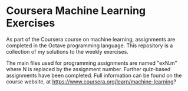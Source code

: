 # Coursera Machine Learning Exercises
As part of the Coursera course on machine learning, assignments are completed in the Octave programming language. This repository is a collection of my solutions to the weekly exercises.

The main files used for programming assignments are named "exN.m" where N is replaced by the assignment number.
Further quiz-based assignments have been completed. Full information can be found on the course website, at https://www.coursera.org/learn/machine-learning?